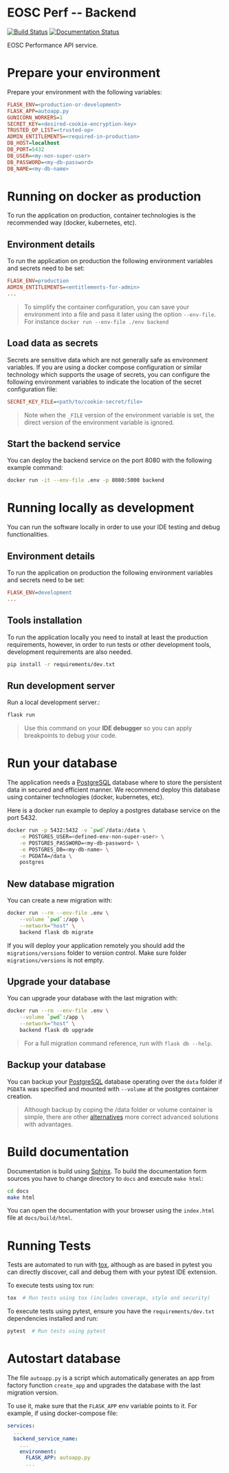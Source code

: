 # EOSC Perf -- Backend
[![Build Status](https://jenkins.eosc-synergy.eu/buildStatus/icon?job=eosc-synergy-org%2Feosc-perf-backend%2Fmain)](https://jenkins.eosc-synergy.eu/job/eosc-synergy-org/job/eosc-perf-backend/job/main/)
[![Documentation Status](https://readthedocs.org/projects/perf/badge/?version=latest)](https://perf.readthedocs.io/en/latest/?badge=latest)

EOSC Performance API service.

# Prepare your environment
Prepare your environment with the following variables:
```ini
FLASK_ENV=<production-or-development>
FLASK_APP=autoapp.py
GUNICORN_WORKERS=1
SECRET_KEY=<desired-cookie-encryption-key>
TRUSTED_OP_LIST=<trusted-op>
ADMIN_ENTITLEMENTS=<required-in-production>
DB_HOST=localhost
DB_PORT=5432
DB_USER=<my-non-super-user>
DB_PASSWORD=<my-db-password>
DB_NAME=<my-db-name>
```


# Running on docker as production
To run the application on production, container technologies is the recommended way (docker, kubernetes, etc).

## Environment details
To run the application on production the following environment variables and secrets need to be set:
```ini
FLASK_ENV=production
ADMIN_ENTITLEMENTS=<entitlements-for-admin>
...
```

> To simplify the container configuration, you can save your environment into a file and pass it later using the option `--env-file`. For instance `docker run --env-file ./env backend`

## Load data as secrets
Secrets are sensitive data which are not generally safe as environment variables. If you are using a docker compose configuration or similar technology which supports the usage of secrets, you can configure the following environment variables to indicate the location of the secret configuration file:
```ini
SECRET_KEY_FILE=<path/to/cookie-secret/file>
```

> Note when the `_FILE` version of the environment variable is set, the direct version of the environment variable is ignored.

## Start the backend service
You can deploy the backend service on the port 8080 with the following example command:
```bash
docker run -it --env-file .env -p 8080:5000 backend
```


# Running locally as development
You can run the software locally in order to use your IDE testing and debug functionalities.

## Environment details
To run the application on production the following environment variables and secrets need to be set:
```ini
FLASK_ENV=development
...
```

## Tools installation
To run the application locally you need to install at least the production requirements, however, in order to run tests or other development tools, development requirements are also needed.
```bash
pip install -r requirements/dev.txt
```

## Run development server
Run a local development server.:
```bash
flask run
```

>Use this command on your **IDE debugger** so you can apply breakpoints to debug your code.


# Run your database
The application needs a [PostgreSQL](https://www.postgresql.org/) database where to store the persistent data in secured and efficient manner. We recommend deploy this database using container technologies (docker, kubernetes, etc).

Here is a docker run example to deploy a postgres database service on the port 5432.
```bash
docker run -p 5432:5432 -v `pwd`/data:/data \
    -e POSTGRES_USER=<defined-env-non-super-user> \
    -e POSTGRES_PASSWORD=<my-db-password> \
    -e POSTGRES_DB=<my-db-name> \
    -e PGDATA=/data \
    postgres
```

## New database migration
You can create a new migration with:
```bash
docker run --rm --env-file .env \
    --volume `pwd`:/app \
    --network="host" \
    backend flask db migrate
```

If you will deploy your application remotely you should add the `migrations/versions` folder to version control. Make sure folder `migrations/versions` is not empty.

## Upgrade your database
You can upgrade your database with the last migration with:
```bash
docker run --rm --env-file .env \
    --volume `pwd`:/app \
    --network="host" \
    backend flask db upgrade
```

>For a full migration command reference, run with `flask db --help`.

## Backup your database
You can backup your [PostgreSQL](https://www.postgresql.org/) database operating over the `data` folder if `PGDATA` was specified and mounted with `--volume` at the postgres container creation.

> Although backup by coping the /data folder or volume container is simple, there are other [alternatives](https://www.postgresql.org/about/news/postgresql-14-beta-2-released-2249/) more correct advanced solutions with advantages.


# Build documentation
Documentation is build using [Sphinx](https://www.sphinx-doc.org). To build the documentation form sources you have to change directory to `docs` and execute `make html`:
```bash
cd docs
make html
```

You can open the documentation with your browser using the `index.html` file at `docs/build/html`.


# Running Tests
Tests are automated to run with [tox](https://tox.readthedocs.io), although as are based in pytest you can directly discover, call and debug them with your pytest IDE extension.

To execute tests using tox run:
```bash
tox  # Run tests using tox (includes coverage, style and security)
```

To execute tests using pytest, ensure you have the `requirements/dev.txt` dependencies installed and run:
```bash
pytest  # Run tests using pytest
```


# Autostart database
The file `autoapp.py` is a script which automatically generates an 
app from factory function `create_app` and upgrades the database with
the last migration version.

To use it, make sure that the `FLASK_APP` env variable points to it.
For example, if using docker-compose file:
```yaml
services:
  ...
  backend_service_name:
    ...
    environment:
      FLASK_APP: autoapp.py
      ...
```
